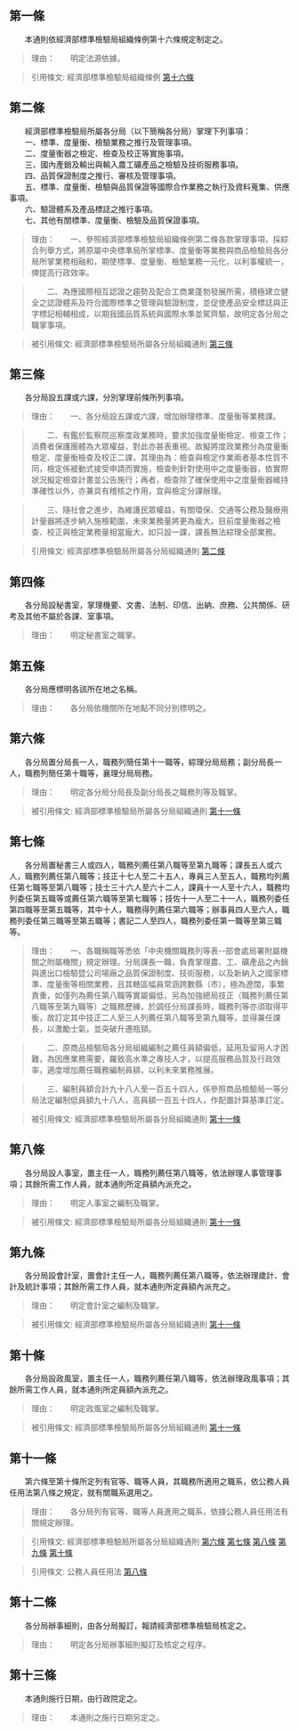 第一條 
-------
　　本通則依經濟部標準檢驗局組織條例第十六條規定制定之。  
> 理由：　　明定法源依據。

> 引用條文: 經濟部標準檢驗局組織條例 [第十六條](../../人事其他/組織編制/經濟部標準檢驗局組織條例.md#第十六條-)



第二條 
-------
　　經濟部標準檢驗局所屬各分局（以下簡稱各分局）掌理下列事項：  
　　一、標準、度量衡、檢驗業務之推行及管理事項。  
　　二、度量衡器之檢定、檢查及校正等實施事項。  
　　三、國內產銷及輸出與輸入農工礦產品之檢驗及技術服務事項。  
　　四、品質保證制度之推行、審核及管理事項。  
　　五、標準、度量衡、檢驗與品質保證等國際合作業務之執行及資料蒐集、供應事項。  
　　六、驗證體系及產品標誌之推行事項。  
　　七、其他有關標準、度量衡、檢驗及品質保證事項。  
> 理由：　　一、參照經濟部標準檢驗局組織條例第二條各款掌理事項，採綜合列舉方式，將原屬中央標準局所掌標準、度量衡等業務與商品檢驗局各分局所掌業務相融和，期使標準、度量衡、檢驗業務一元化，以利事權統一，俾提高行政效率。

> 　　二、為應國際相互認證之趨勢及配合工商業蓬勃發展所需，積極建立健全之認證體系及符合國際標準之管理與驗證制度，並促使產品安全標誌與正字標記相輔相成，以期我國品質系統與國際水準並駕齊驅，故明定各分局之職掌事項。

> 被引用條文: 經濟部標準檢驗局所屬各分局組織通則 [第三條](../../人事其他/組織編制/經濟部標準檢驗局所屬各分局組織通則.md#第三條-)



第三條 
-------
　　各分局設五課或六課，分別掌理前條所列事項。  
> 理由：　　一、各分局設五課或六課，增加辦理標準、度量衡等業務課。

> 　　二、有鑑於監察院巡察度政業務時，要求加強度量衡檢定、檢查工作；消費者保護團體為大眾權益，對此亦甚表重視。故擬將度政業務分為度量衡檢定、度量衡檢查及校正二課，其理由為：檢查與檢定作業兩者基本性質不同，檢定係被動式接受申請而實施，檢查則針對使用中之度量衡器，依實際狀況擬定檢查計畫並公告施行；再者，檢查除了確保使用中之度量衡器維持準確性以外，亦兼具有稽核之作用，宜與檢定分課辦理。

> 　　三、隨社會之進步，為維護民眾權益，有關環保、交通等公務及醫療用計量器將逐步納入施檢範圍，未來業務量將更為龐大。目前度量衡器之檢查、校正與檢定業務量相當龐大，如只設一課，課長無法綜理全部業務。

> 引用條文: 經濟部標準檢驗局所屬各分局組織通則 [第二條](../../人事其他/組織編制/經濟部標準檢驗局所屬各分局組織通則.md#第二條-)



第四條 
-------
　　各分局設秘書室，掌理機要、文書、法制、印信、出納、庶務、公共關係、研考及其他不屬於各課、室事項。  
> 理由：　　明定秘書室之職掌。



第五條 
-------
　　各分局應標明各該所在地之名稱。  
> 理由：　　各分局依機關所在地點不同分別標明之。



第六條 
-------
　　各分局置分局長一人，職務列簡任第十一職等，綜理分局局務；副分局長一人，職務列簡任第十職等，襄理分局局務。  
> 理由：　　明定各分局分局長及副分局長之職務列等及職掌。

> 被引用條文: 經濟部標準檢驗局所屬各分局組織通則 [第十一條](../../人事其他/組織編制/經濟部標準檢驗局所屬各分局組織通則.md#第十一條-)



第七條 
-------
　　各分局置秘書三人或四人，職務列薦任第八職等至第九職等；課長五人或六人，職務列薦任第八職等；技正十七人至二十五人，專員三人至五人，職務均列薦任第七職等至第八職等；技士三十六人至六十二人，課員十一人至十六人，職務均列委任第五職等或薦任第六職等至第七職等；技佐十一人至二十一人，職務列委任第四職等至第五職等，其中十人，職務得列薦任第六職等；辦事員四人至六人，職務列委任第三職等至第五職等；書記二人至四人，職務列委任第一職等至第三職等。  
> 理由：　　一、各職稱職等悉依「中央機關職務列等表--部會處局署附屬機關之附屬機關」規定辦理。分局課長一職，負責掌理農、工、礦產品之內銷與進出口檢驗暨公司場廠之品質保證制度、技術服務，以及新納入之國家標準、度量衡等相關業務，且其轄區幅員常涵跨數縣（市），極為遼闊，事繁責重，如僅列為薦任第八職等實屬偏低，另為加強總局技正（職務列薦任第八職等至第九職等）之職務歷練，於調任分局課長時，職務列等亦須取得平衡，故訂定其中技正二人至三人列薦任第八職等至第九職等，並得兼任課長，以激勵士氣，並突破升遷瓶頸。

> 　　二、原商品檢驗局各分局組織編制之薦任員額偏低，延用及留用人才困難，為因應業務需要，羅致高水準之專技人才，以提高服務品質及行政效率，適度增加薦任職務編制員額，以利未來業務推展。

> 　　三、編制員額合計九十八人至一百五十四人，係參照商品檢驗局一等分局法定編制低員額九十八人，高員額一百五十四人，作配置計算基準訂定。

> 被引用條文: 經濟部標準檢驗局所屬各分局組織通則 [第十一條](../../人事其他/組織編制/經濟部標準檢驗局所屬各分局組織通則.md#第十一條-)



第八條 
-------
　　各分局設人事室，置主任一人，職務列薦任第八職等，依法辦理人事管理事項；其餘所需工作人員，就本通則所定員額內派充之。  
> 理由：　　明定人事室之編制及職掌。

> 被引用條文: 經濟部標準檢驗局所屬各分局組織通則 [第十一條](../../人事其他/組織編制/經濟部標準檢驗局所屬各分局組織通則.md#第十一條-)



第九條 
-------
　　各分局設會計室，置會計主任一人，職務列薦任第八職等，依法辦理歲計、會計及統計事項；其餘所需工作人員，就本通則所定員額內派充之。  
> 理由：　　明定會計室之編制及職掌。

> 被引用條文: 經濟部標準檢驗局所屬各分局組織通則 [第十一條](../../人事其他/組織編制/經濟部標準檢驗局所屬各分局組織通則.md#第十一條-)



第十條 
-------
　　各分局設政風室，置主任一人，職務列薦任第八職等，依法辦理政風事項；其餘所需工作人員，就本通則所定員額內派充之。  
> 理由：　　明定政風室之編制及職掌。

> 被引用條文: 經濟部標準檢驗局所屬各分局組織通則 [第十一條](../../人事其他/組織編制/經濟部標準檢驗局所屬各分局組織通則.md#第十一條-)



第十一條 
---------
　　第六條至第十條所定列有官等、職等人員，其職務所適用之職系，依公務人員任用法第八條之規定，就有關職系選用之。  
> 理由：　　各分局列有官等、職等人員進用之職系，依據公務人員任用法有關規定辦理。

> 引用條文: 經濟部標準檢驗局所屬各分局組織通則 [第六條](../../人事其他/組織編制/經濟部標準檢驗局所屬各分局組織通則.md#第六條-) [第七條](../../人事其他/組織編制/經濟部標準檢驗局所屬各分局組織通則.md#第七條-) [第八條](../../人事其他/組織編制/經濟部標準檢驗局所屬各分局組織通則.md#第八條-) [第九條](../../人事其他/組織編制/經濟部標準檢驗局所屬各分局組織通則.md#第九條-) [第十條](../../人事其他/組織編制/經濟部標準檢驗局所屬各分局組織通則.md#第十條-)

> 引用條文: 公務人員任用法 [第八條](../../考試/任免升遷/公務人員任用法.md#第八條-職系說明書)



第十二條 
---------
　　各分局辦事細則，由各分局擬訂，報請經濟部標準檢驗局核定之。  
> 理由：　　明定各分局辦事細則擬訂及核定之程序。



第十三條 
---------
　　本通則施行日期，由行政院定之。  
> 理由：　　本通則之施行日期另定之。